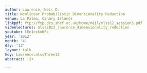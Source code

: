 ```yaml
---
author: Lawrence, Neil D.
title: Nonlinear Probabilistic Dimensionality Reduction
venue: La Palma, Canary Islands
linkpdf: ftp://ftp.dcs.shef.ac.uk/home/neil/mlss12_session3.pdf
videolectures: mlss2012_lawrence_dimensionality_reduction
youtube: lEn1exknKFc
year: '2012'
month: '4'
day: '13'
layout: talk
key: Lawrence:mlssThree12
abstract: |2+

---
```

